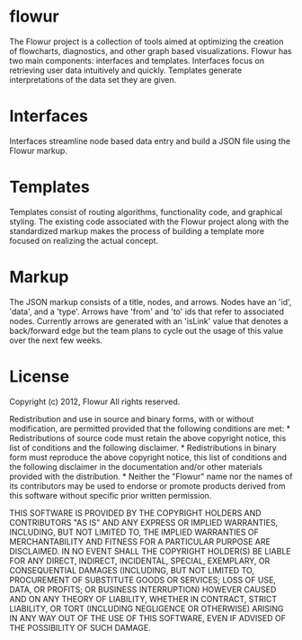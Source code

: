 flowur
======

The Flowur project is a collection of tools aimed at optimizing the creation of flowcharts, diagnostics, and other graph based visualizations. Flowur has two main components: interfaces and templates. Interfaces focus on retrieving user data intuitively and quickly. Templates generate interpretations of the data set they are given.


Interfaces
===========
Interfaces streamline node based data entry and build a JSON file using the Flowur markup.



Templates
=========
Templates consist of routing algorithms, functionality code, and graphical styling. The existing code associated with the Flowur project along with the standardized markup makes the process of building a template more focused on realizing the actual concept.

Markup
======
The JSON markup consists of a title, nodes, and arrows. Nodes have an 'id', 'data', and a 'type'. Arrows have 'from' and 'to' ids that refer to associated nodes. Currently arrows are generated with an 'isLink' value that denotes a back/forward edge but the team plans to cycle out the usage of this value over the next few weeks.

License
=======
Copyright (c) 2012, Flowur
All rights reserved.


Redistribution and use in source and binary forms, with or without
modification, are permitted provided that the following conditions are met:
    * Redistributions of source code must retain the above copyright
      notice, this list of conditions and the following disclaimer.
    * Redistributions in binary form must reproduce the above copyright
      notice, this list of conditions and the following disclaimer in the
      documentation and/or other materials provided with the distribution.
    * Neither the "Flowur" name nor the names of its contributors may be 
      used to endorse or promote products derived from this software 
      without specific prior written permission.

THIS SOFTWARE IS PROVIDED BY THE COPYRIGHT HOLDERS AND CONTRIBUTORS "AS IS" AND
ANY EXPRESS OR IMPLIED WARRANTIES, INCLUDING, BUT NOT LIMITED TO, THE IMPLIED
WARRANTIES OF MERCHANTABILITY AND FITNESS FOR A PARTICULAR PURPOSE ARE
DISCLAIMED. IN NO EVENT SHALL THE COPYRIGHT HOLDER(S) BE LIABLE FOR ANY
DIRECT, INDIRECT, INCIDENTAL, SPECIAL, EXEMPLARY, OR CONSEQUENTIAL DAMAGES
(INCLUDING, BUT NOT LIMITED TO, PROCUREMENT OF SUBSTITUTE GOODS OR SERVICES;
LOSS OF USE, DATA, OR PROFITS; OR BUSINESS INTERRUPTION) HOWEVER CAUSED AND
ON ANY THEORY OF LIABILITY, WHETHER IN CONTRACT, STRICT LIABILITY, OR TORT
(INCLUDING NEGLIGENCE OR OTHERWISE) ARISING IN ANY WAY OUT OF THE USE OF THIS
SOFTWARE, EVEN IF ADVISED OF THE POSSIBILITY OF SUCH DAMAGE.
